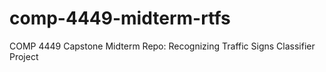 # comp-4449-midterm-rtfs
COMP 4449 Capstone Midterm Repo: Recognizing Traffic Signs Classifier Project
